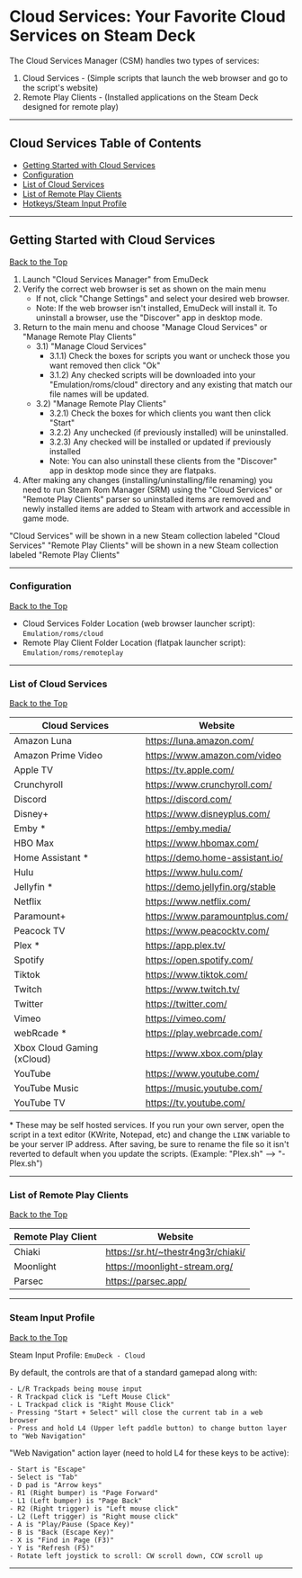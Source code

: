# Cloud Services: Your Favorite Cloud Services on Steam Deck

The Cloud Services Manager (CSM) handles two types of services:

1) Cloud Services - (Simple scripts that launch the web browser and go to the script's website)
2) Remote Play Clients - (Installed applications on the Steam Deck designed for remote play)

***

## Cloud Services Table of Contents

- [Getting Started with Cloud Services](#getting-started-with-cloud-services)
- [Configuration](#configuration)
- [List of Cloud Services](#list-of-cloud-services)
- [List of Remote Play Clients](#list-of-remote-play-clients)
- [Hotkeys/Steam Input Profile](#steam-input-profile)

***

## Getting Started with Cloud Services
[Back to the Top](https://github.com/dragoonDorise/EmuDeck/wiki/cloud-services#cloud-services-table-of-contents)

1) Launch "Cloud Services Manager" from EmuDeck
2) Verify the correct web browser is set as shown on the main menu
    * If not, click "Change Settings" and select your desired web browser.
    * Note: If the web browser isn't installed, EmuDeck will install it. To uninstall a browser, use the "Discover" app in desktop mode.
3) Return to the main menu and choose "Manage Cloud Services" or "Manage Remote Play Clients"
    - 3.1) "Manage Cloud Services"
        -  3.1.1) Check the boxes for scripts you want or uncheck those you want removed then click "Ok"
        -  3.1.2) Any checked scripts will be downloaded into your "Emulation/roms/cloud" directory and any existing that match our file names will be updated.
    - 3.2) "Manage Remote Play Clients"
        -  3.2.1) Check the boxes for which clients you want then click "Start"
        -  3.2.2) Any unchecked (if previously installed) will be uninstalled.
        -  3.2.3) Any checked will be installed or updated if previously installed
        * Note: You can also uninstall these clients from the "Discover" app in desktop mode since they are flatpaks.
4) After making any changes (installing/uninstalling/file renaming) you need to run Steam Rom Manager (SRM) using the "Cloud Services" or "Remote Play Clients" parser so uninstalled items are removed and newly installed items are added to Steam with artwork and accessible in game mode.

"Cloud Services" will be shown in a new Steam collection labeled "Cloud Services"
"Remote Play Clients" will be shown in a new Steam collection labeled "Remote Play Clients"

***

### Configuration
[Back to the Top](https://github.com/dragoonDorise/EmuDeck/wiki/cloud-services#cloud-services-table-of-contents)

* Cloud Services Folder Location (web browser launcher script): `Emulation/roms/cloud`
* Remote Play Client Folder Location (flatpak launcher script): `Emulation/roms/remoteplay`

***

### List of Cloud Services
[Back to the Top](https://github.com/dragoonDorise/EmuDeck/wiki/cloud-services#cloud-services-table-of-contents)

| Cloud Services             | Website                            |
|----------------------------|------------------------------------|
| Amazon Luna                | https://luna.amazon.com/           |
| Amazon Prime Video         | https://www.amazon.com/video       |
| Apple TV                   | https://tv.apple.com/              |
| Crunchyroll                | https://www.crunchyroll.com/       |
| Discord                    | https://discord.com/               |
| Disney+                    | https://www.disneyplus.com/        |
| Emby *                     | https://emby.media/                |
| HBO Max                    | https://www.hbomax.com/            |
| Home Assistant *           | https://demo.home-assistant.io/    |
| Hulu                       | https://www.hulu.com/              |
| Jellyfin *                 | https://demo.jellyfin.org/stable   |
| Netflix                    | https://www.netflix.com/           |
| Paramount+                 | https://www.paramountplus.com/     |
| Peacock TV                 | https://www.peacocktv.com/         |
| Plex *                     | https://app.plex.tv/               |
| Spotify                    | https://open.spotify.com/          |
| Tiktok                     | https://www.tiktok.com/            |
| Twitch                     | https://www.twitch.tv/             |
| Twitter                    | https://twitter.com/               |
| Vimeo                      | https://vimeo.com/                 |
| webRcade *                 | https://play.webrcade.com/         |
| Xbox Cloud Gaming (xCloud) | https://www.xbox.com/play          |
| YouTube                    | https://www.youtube.com/           |
| YouTube Music              | https://music.youtube.com/         |
| YouTube TV                 | https://tv.youtube.com/            |

\* These may be self hosted services. If you run your own server, open the script in a text editor (KWrite, Notepad, etc) and change the `LINK` variable to be your server IP address. After saving, be sure to rename the file so it isn't reverted to default when you update the scripts. (Example: "Plex.sh" --> "-Plex.sh")

***

### List of Remote Play Clients
[Back to the Top](https://github.com/dragoonDorise/EmuDeck/wiki/cloud-services#cloud-services-table-of-contents)

| Remote Play Client | Website                            |
|--------------------|------------------------------------|
| Chiaki             | https://sr.ht/~thestr4ng3r/chiaki/ |
| Moonlight          | https://moonlight-stream.org/      |
| Parsec             | https://parsec.app/                |

***

### Steam Input Profile
[Back to the Top](https://github.com/dragoonDorise/EmuDeck/wiki/cloud-services#cloud-services-table-of-contents)

Steam Input Profile: `EmuDeck - Cloud`

By default, the controls are that of a standard gamepad along with:

    - L/R Trackpads being mouse input
    - R Trackpad click is "Left Mouse Click"
    - L Trackpad click is "Right Mouse Click"
    - Pressing "Start + Select" will close the current tab in a web browser
    - Press and hold L4 (Upper left paddle button) to change button layer to "Web Navigation"

"Web Navigation" action layer (need to hold L4 for these keys to be active):

    - Start is "Escape"
    - Select is "Tab"
    - D pad is "Arrow keys"
    - R1 (Right bumper) is "Page Forward"
    - L1 (Left bumper) is "Page Back"
    - R2 (Right trigger) is "Left mouse click"
    - L2 (Left trigger) is "Right mouse click"
    - A is "Play/Pause (Space Key)"
    - B is "Back (Escape Key)"
    - X is "Find in Page (F3)"
    - Y is "Refresh (F5)"
    - Rotate left joystick to scroll: CW scroll down, CCW scroll up

***